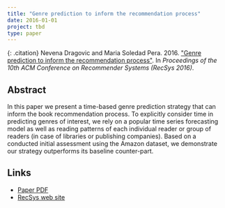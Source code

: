 ```yaml
---
title: "Genre prediction to inform the recommendation process"
date: 2016-01-01
project: tbd
type: paper
---
```


{: .citation}
Nevena Dragovic and Maria Soledad Pera. 2016. ["Genre prediction to inform the recommendation process"](#). In <cite>Proceedings of the 10th ACM Conference on Recommender Systems (RecSys 2016)</cite>.

## Abstract

In this paper we present a time-based genre prediction strategy that can inform the book recommendation process. To explicitly consider time in predicting genres of interest, we rely on a popular time series forecasting model as well as reading patterns of each individual reader or group of readers (in case of libraries or publishing companies). Based on a conducted initial assessment using the Amazon dataset, we demonstrate our strategy outperforms its baseline counter-part.
## Links

* [Paper PDF](https://scholarworks.boisestate.edu/cgi/viewcontent.cgi?article=1076&context=cs_facpubs)
* [RecSys web site](https://scholarworks.boisestate.edu/cs_facpubs/75/)